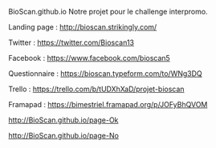 BioScan.github.io
Notre projet pour le challenge interpromo.

Landing page : http://bioscan.strikingly.com/

Twitter : https://twitter.com/Bioscan13

Facebook : https://www.facebook.com/bioscan5

Questionnaire : https://bioscan.typeform.com/to/WNg3DQ

Trello : https://trello.com/b/tUDXhXaD/projet-bioscan

Framapad : https://bimestriel.framapad.org/p/JOFyBhQVOM

http://BioScan.github.io/page-Ok

http://BioScan.github.io/page-No


